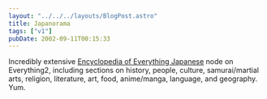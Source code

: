 ```yaml
---
layout: "../../../layouts/BlogPost.astro"
title: Japanorama
tags: ["v1"]
pubDate: 2002-09-11T00:15:33
---
```


Incredibly extensive [Encyclopedia of Everything Japanese][1] node on Everything2, including sections on history, people, culture, samurai/martial arts, religion, literature, art, food, anime/manga, language, and geography. Yum.

[1]: http://www.everything2.com/index.pl?node_id=632142 "Everything2.com: Everything Japanese Encyclopedia"
